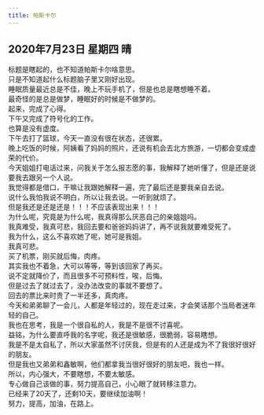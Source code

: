 ```yaml
---
title: 帕斯卡尔
---
```

## 2020年7月23日 星期四 晴
标题是瞎起的，也不知道帕斯卡尔啥意思。  
只是不知道起什么标题脑子里又刚好出现。  
睡眠质量最近总是不佳，晚上不玩手机了，但是也总是瞎想睡不着。  
最奇怪的是总是做梦，睡眠好的时候是不做梦的。  
起来，完成了心得。  
下午又完成了符号化的工作。  
也算是没有虚度。  
下午去打了篮球，今天一直没有很在状态，还很累。  
晚上吃饭的时候，阿姨看了妈妈的照片，还说有机会去北方旅游，一切都会变成虚荣的代价。  
今天姐姐打电话过来，问我关于怎么报志愿的事，我解释了她听懂了，但是还是说要我去跟另一个人说。  
我觉得都是借口，干嘛让我跟她解释一遍，完了最后还是要我亲自去说。  
说什么我怕我说不明白，所以让我去说。一听到就烦了。  
但是我还是还是还是！！！不应该表现出来！！！  
为什么呢，究竟是为什么呢，我真得那么厌恶自己的亲姐姐吗。  
我真难受，我真可悲，我回去要和爸爸妈妈讲了，再不说我就要难受死了。  
我为什么，这么不喜欢她了呢，她可是我姐。  
我真可悲。  
买了机票，刚买就后悔，肉疼。  
其实我也不着急，大可以等等，等到该回家了再买。  
说不定就降价了，而且很多不可预料性，唉，后悔。  
但是过去了就过去了，没办法改变的事就不要想了。  
回去的票比来时贵了一半还多，真肉疼。  
今天和弟弟聊了一会儿，人都是年轻过的，现在走过来，才会笑话那个当局者迷年轻的自己。  
我也在思考，我是一个很自私的人，我是不是很不讨喜呢。  
益铭，为什么要直呼我的名字呢，我还是很敏感，很脆弱，容易瞎想。  
我是不是太自私了，所以大家虽然不讨厌我，但是有的人还是成为不了我很好很好的朋友。  
但是我也又弟弟和鑫敏啊，他们都拿我当很好很好的朋友吧，我也一样。  
所以，内心强大，不要瞎想，不要太敏感。  
专心做自己该做的事，努力提高自己，小心眼了就转移注意力。  
已经来了20天了，还剩10天，要继续加油啊！  
努力，提高，加油，在路上。  